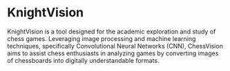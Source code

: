 # KnightVision
KnightVision is a tool designed for the academic exploration and study of chess games. Leveraging image processing and machine learning techniques, specifically Convolutional Neural Networks (CNN), ChessVision aims to assist chess enthusiasts in analyzing games by converting images of chessboards into digitally understandable formats. 
